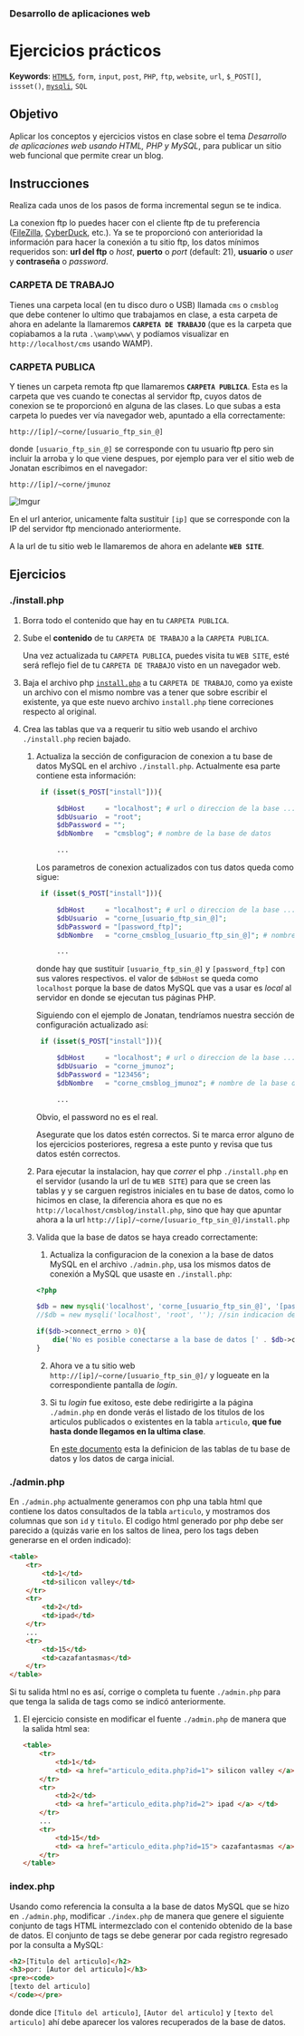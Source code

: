 ### Desarrollo de aplicaciones web

# Ejercicios prácticos

**Keywords**: [`HTML5`][html5], `form`, `input`, `post`, `PHP`, `ftp`, `website`, `url`, `$_POST[]`, `issset()`, [`mysqli`][mysqli], `SQL`

## Objetivo

Aplicar los conceptos y ejercicios vistos en clase sobre el tema *Desarrollo de aplicaciones web usando HTML, PHP y MySQL*, para publicar un sitio web funcional que permite crear un blog.

## Instrucciones

Realiza cada unos de los pasos de forma incremental segun se te indica.

La conexion ftp lo puedes hacer con el cliente ftp de tu preferencia ([FileZilla][1], [CyberDuck][2], etc.). Ya se te proporcionó con anterioridad la información para hacer la conexión a tu sitio ftp, los datos mínimos requeridos son: **url del ftp** o *host*, **puerto** o *port* (default: 21), **usuario** o *user* y **contraseña** o *password*.

### CARPETA DE TRABAJO

Tienes una carpeta local (en tu disco duro o USB) llamada `cms`  o `cmsblog` que debe contener lo ultimo que trabajamos en clase, a esta carpeta de ahora en adelante la llamaremos **`CARPETA DE TRABAJO`** (que es la carpeta que copiabamos a la ruta `.\wamp\www\` y podíamos visualizar en `http://localhost/cms` usando WAMP).

### CARPETA PUBLICA

Y tienes un carpeta remota ftp que llamaremos **`CARPETA PUBLICA`**. Esta es la carpeta que ves cuando te conectas al servidor ftp, cuyos datos de conexion se te proporcionó en alguna de las clases. Lo que subas a esta carpeta lo puedes ver vía navegador web, apuntado a ella correctamente:

```
http://[ip]/~corne/[usuario_ftp_sin_@]
```

donde `[usuario_ftp_sin_@]` se corresponde con tu usuario ftp pero sin incluir la arroba y lo que viene despues, por ejemplo para ver el sitio web de Jonatan escribimos en el navegador:

```
http://[ip]/~corne/jmunoz
```

![Imgur](http://i.imgur.com/t3MUla6.png)

En el url anterior, unicamente falta sustituir `[ip]` que se corresponde con la IP del servidor ftp mencionado anteriormente.

A la url de tu sitio web le llamaremos de ahora en adelante **`WEB SITE`**.
   
## Ejercicios

### ./install.php

1. Borra todo el contenido que hay en tu `CARPETA PUBLICA`.
2. Sube el **contenido** de tu `CARPETA DE TRABAJO` a la `CARPETA PUBLICA`.
   
   Una vez actualizada tu `CARPETA PUBLICA`, puedes visita tu `WEB SITE`, esté será reflejo fiel de tu `CARPETA DE TRABAJO` visto en un navegador web.
3. Baja el archivo php [`install.php`][install.php] a tu `CARPETA DE TRABAJO`, como ya existe un archivo con el mismo nombre vas a tener que sobre escribir el existente, ya que este nuevo archivo `install.php` tiene correciones respecto al original.
4. Crea las tablas que va a requerir tu sitio web usando el archivo `./install.php` recien bajado.
    1. Actualiza la sección de configuracion de conexion a tu base de datos MySQL en el archivo `./install.php`. Actualmente esa parte contiene esta información:
    
       ```php
        if (isset($_POST["install"])){

            $dbHost     = "localhost"; # url o direccion de la base ...
            $dbUsuario  = "root";
            $dbPassword = "";
            $dbNombre   = "cmsblog"; # nombre de la base de datos

            ...
       ```
       
       Los parametros de conexion actualizados con tus datos queda como sigue:

       ```php
        if (isset($_POST["install"])){

            $dbHost     = "localhost"; # url o direccion de la base ...
            $dbUsuario  = "corne_[usuario_ftp_sin_@]";
            $dbPassword = "[password_ftp]";
            $dbNombre   = "corne_cmsblog_[usuario_ftp_sin_@]"; # nombre de la base de datos

            ...
       ```

       donde hay que sustituir `[usuario_ftp_sin_@]` y `[password_ftp]` con sus valores respectivos. el valor de `$dbHost` se queda como `localhost` porque la base de datos MySQL que vas a usar es *local* al servidor en donde se ejecutan tus páginas PHP.

       Siguiendo con el ejemplo de Jonatan, tendríamos nuestra sección de configuración actualizado así:

       ```php
        if (isset($_POST["install"])){

            $dbHost     = "localhost"; # url o direccion de la base ...
            $dbUsuario  = "corne_jmunoz";
            $dbPassword = "123456";
            $dbNombre   = "corne_cmsblog_jmunoz"; # nombre de la base de datos

            ...
       ```

       Obvio, el password no es el real.

       Asegurate que los datos estén correctos. Si te marca error alguno de los ejercicios posteriores, regresa a este punto y revisa que tus datos estén correctos.

    2. Para ejecutar la instalacion, hay que *correr* el php `./install.php` en el servidor (usando la url de tu `WEB SITE`) para que se creen las tablas y y se carguen registros iniciales en tu base de datos, como lo hicimos en clase, la diferencia ahora es que no es `http://localhost/cmsblog/install.php`, sino que hay que apuntar ahora a la url `http://[ip]/~corne/[usuario_ftp_sin_@]/install.php`
    3. Valida que la base de datos se haya creado correctamente:
        1. Actualiza la configuracion de la conexion a la base de datos MySQL en el archivo `./admin.php`, usa los mismos datos de conexión a MySQL que usaste en `./install.php`:

        ```php
        <?php

        $db = new mysqli('localhost', 'corne_[usuario_ftp_sin_@]', '[password_ftp]', 'corne_cmsblog_[usuario_ftp_sin_@]'); //con indicacion de nombre de base de datos
        //$db = new mysqli('localhost', 'root', ''); //sin indicacion de nombre de base de datos

        if($db->connect_errno > 0){
            die('No es posible conectarse a la base de datos [' . $db->connect_error . ']');
        }
        ```

        2. Ahora ve a tu sitio web `http://[ip]/~corne/[usuario_ftp_sin_@]/` y logueate en la correspondiente pantalla de *login*.
        3. Si tu *login* fue exitoso, este debe redirigirte a la página `./admin.php` en donde verás el listado de los titulos de los articulos publicados o existentes en la tabla `articulo`, **que fue hasta donde llegamos en la ultima clase**.
        
           En [este documento][tarea-decimas-extra] esta la definicion de las tablas de tu base de datos y los datos de carga inicial.
        
### ./admin.php

En `./admin.php` actualmente generamos con php una tabla html que contiene los datos consultados de la tabla `articulo`, y mostramos dos columnas que son `id` y `titulo`. El codigo html generado por php debe ser parecido a (quizás varie en los saltos de linea, pero los tags deben generarse en el orden indicado):

```html
<table>
    <tr>
        <td>1</td>
        <td>silicon valley</td>
    </tr>
    <tr>
        <td>2</td>
        <td>ipad</td>
    </tr>
    ...
    <tr>
        <td>15</td>
        <td>cazafantasmas</td>
    </tr>
</table>
```

Si tu salida html no es así, corrige o completa tu fuente `./admin.php` para que tenga la salida de tags como se indicó anteriormente.

1. El ejercicio consiste en modificar el fuente `./admin.php` de manera que la salida html sea:

   ```html
   <table>
       <tr>
           <td>1</td>
           <td> <a href="articulo_edita.php?id=1"> silicon valley </a> </td>
       </tr>
       <tr>
           <td>2</td>
           <td> <a href="articulo_edita.php?id=2"> ipad </a> </td>
       </tr>
       ...
       <tr>
           <td>15</td>
           <td> <a href="articulo_edita.php?id=15"> cazafantasmas </a> </td>
       </tr>
   </table>
   ```

### index.php

Usando como referencia la consulta a la base de datos MySQL que se hizo en `./admin.php`, modificar `./index.php` de manera que genere el siguiente conjunto de tags HTML intermezclado con el contenido obtenido de la base de datos. El conjunto de tags se debe generar por cada registro regresado por la consulta a MySQL:

```html
<h2>[Titulo del articulo]</h2>
<h3>por: [Autor del articulo]</h3>
<pre><code>
[texto del articulo]
</code></pre>
```

donde dice `[Titulo del articulo]`, `[Autor del articulo]` y `[texto del articulo]` ahí debe aparecer los valores recuperados de la base de datos.



[1]: https://filezilla-project.org/ "FileZilla"
[2]: https://cyberduck.io/?l=es "CyberDuck"
[introHtml]: http://www.desarrolloweb.com/manuales/21/ "Intro HTML"
[html5]: http://www.axtro.es/2011/1/29/12236/manual-de-html5-en-espanol---1-de-3 "HTML 5"
[mysqli]: http://codular.com/php-mysqli "MySQL > mysqli"
[install.php]: http://corgom.github.io/resources/install.php "Install PHP-MySQL"
[tarea-decimas-extra]: https://github.com/corgom/corgom.github.io/blob/master/P3-Tarea-MySQL-Extra.md "Puntos Extra"
